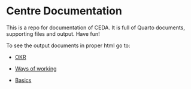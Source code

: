 # Centre Documentation

This is a repo for documentation of CEDA. It is full of Quarto documents, supporting files and output. Have fun!

To see the output documents in proper html go to:

-   [OKR](https://htmlpreview.github.io/?https://github.com/ed2c/centre_documentation/blob/main/okr/OKR.html)

-   [Ways of working](https://htmlpreview.github.io/?https://github.com/ed2c/centre_documentation/blob/main/ways_of_working/ways_of_working.html)

-   [Basics](https://htmlpreview.github.io/?https://github.com/ed2c/centre_documentation/blob/main/basics/basics.html)
